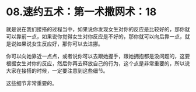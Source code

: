 # 08.速约五术：第一术撒网术：18

就是说在我们接搭的过程当中，如果说你发现女生对你的反应是比较好的，那你就可以靠前一点，如果说你觉得女生对你反应是不好的，那你就可以向后靠一点，就是说如果说女生反应好，那你可以去进挪。

你可以向她靠近一点点，或者说你可以去跟她握手，跟她拥抱都是没问题的，这要根据女生对你的反应，然后你再去释放自己的行为，这个点是非常重要的，所以说大家在接搭的时候，一定要注意到这些细节。

这些细节非常重要的。